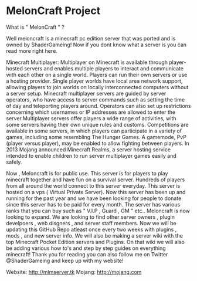 MelonCraft Project
=================

What is " MelonCraft " ?

Well meloncraft is a minecraft pc edition server that was ported and is owned by ShaderGameing! Now if you dont know what a server is you can read more right here.

Minecraft Multiplayer:
Multiplayer on Minecraft is available through player-hosted servers and enables multiple players to interact and communicate with each other on a single world. Players can run their own servers or use a hosting provider. Single player worlds have local area network support, allowing players to join worlds on locally interconnected computers without a server setup. Minecraft multiplayer servers are guided by server operators, who have access to server commands such as setting the time of day and teleporting players around. Operators can also set up restrictions concerning which usernames or IP addresses are allowed to enter the server.Multiplayer servers offer players a wide range of activities, with some servers having their own unique rules and customs. Competitions are available in some servers, in which players can participate in a variety of games, including some resembling The Hunger Games. A gamemode, PvP (player versus player), may be enabled to allow fighting between players. In 2013 Mojang announced Minecraft Realms, a server hosting service intended to enable children to run server multiplayer games easily and safely.

Now , Meloncraft is for public use. This server is for players to play minecraft together and have fun on a survival server. Hundreds of players from all around the world connect to this server everyday. This server is hosted on a vps ( Virtual Private Server). Now this server has been up and running for the past year and we have been looking for people to donate since this server has to be paid for every month. The server has various ranks that you can buy such as " V.I.P , Guard , GM " etc.. Meloncraft is now looking to expand. We are looking to find other server owners , plugin develpoers , web disgners , and server staff members. Now we will be updating this GitHub Repo atleast once every two weeks with plugins , mods , and new server info. We will also be making a server wiki with the top Minecraft Pocket Edition servers and Plugins. On that wiki we will also be adding various how to's and step by step guides on everything minecraft! Thank you for reading you can also follow me on Twitter @ShaderGameing and keep up with my website!

Website: http://mlmserver.tk
Mojang: http://mojang.com


